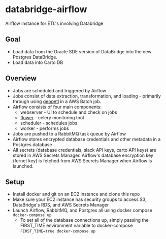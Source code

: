 # databridge-airflow
Airflow instance for ETL's involving Databridge

## Goal
- Load data from the Oracle SDE version of DataBridge into the new Postgres DataBridge.
- Load data into Carto DB

## Overview
- Jobs are scheduled and triggered by Airflow
- Jobs consist of data extraction, transformation, and loading - primarily through using [geopetl](https://github.com/CityOfPhiladelphia/geopetl) in a AWS Batch job.
- Airflow consists of four main components:
    - webserver - UI to schedule and check on jobs
    - [flower](https://flower.readthedocs.io/en/latest/) - celery monitoring tool
    - scheduler - schedules jobs
    - worker - performs jobs
- Jobs are pushed to a RabbitMQ task queue by Airflow
- Airflow stores encrypted database credentials and other metadata in a Postgres database
- All secrets (database credentials, slack API keys, carto API keys) are stored in AWS Secrets Manager. Airflow's database encryption key (fernet key) is fetched from AWS Secrets Manager when Airflow is launched.

## Setup
- Install docker and git on an EC2 instance and clone this repo
- Make sure your EC2 instance has security groups to access S3, DataBridge's RDS, and AWS Secrets Manager
- Launch Airflow, RabbitMQ, and Postgres all using docker compose `docker-compose up`
    - To set all of the database connections up, simply passing the FIRST_TIME environment variable to docker-compose `FIRST_TIME=true docker-compose up`
